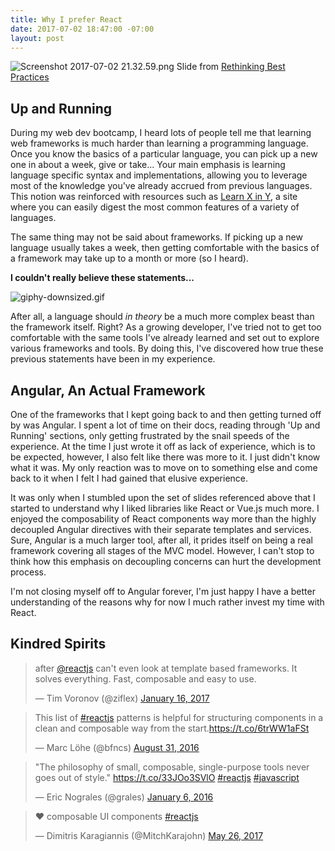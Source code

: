 ```yaml
---
title: Why I prefer React
date: 2017-07-02 18:47:00 -07:00
layout: post
---
```


![Screenshot 2017-07-02 21.32.59.png](/uploads/Screenshot%202017-07-02%2021.32.59.png)
Slide from [Rethinking Best Practices](https://www.slideshare.net/floydophone/react-preso-v2)

## Up and Running

During my web dev bootcamp, I heard lots of people tell me that learning web frameworks is much harder than learning a programming language. Once you know the basics of a particular language, you can pick up a new one in about a week, give or take... Your main emphasis is learning language specific syntax and implementations, allowing you to leverage most of the knowledge you've already accrued from previous languages. This notion was reinforced with resources such as [Learn X in Y](https://learnxinyminutes.com/), a site where you can easily digest the most common features of a variety of languages.

The same thing may not be said about frameworks. If picking up a new language usually takes a week, then getting comfortable with the basics of a framework may take up to a month or more (so I heard). 

<strong>I couldn't really believe these statements...</strong>

![giphy-downsized.gif](/uploads/giphy-downsized.gif)

After all, a language should *in theory* be a much more complex beast than the framework itself. Right? As a growing developer, I've tried not to get too comfortable with the same tools I've already learned and set out to explore various frameworks and tools. By doing this, I've discovered how true these previous statements have been in my experience.

## Angular, An Actual Framework

One of the frameworks that I kept going back to and then getting turned off by was Angular. I spent a lot of time on their docs, reading through 'Up and Running' sections, only getting frustrated by the snail speeds of the experience. At the time I just wrote it off as lack of experience, which is to be expected, however, I also felt like there was more to it. I just didn't know what it was. My only reaction was to move on to something else and come back to it when I felt I had gained that elusive experience. 

It was only when I stumbled upon the set of slides referenced above that I started to understand why I liked libraries like React or Vue.js much more. I enjoyed the composability of React components way more than the highly decoupled Angular directives with their separate templates and services. Sure, Angular is a much larger tool, after all, it prides itself on being a real framework covering all stages of the MVC model. However, I can't stop to think how this emphasis on decoupling concerns can hurt the development process. 

I'm not closing myself off to Angular forever, I'm just happy I have a better understanding of the reasons why for now I much rather invest my time with React.  

## Kindred Spirits

<blockquote class="twitter-tweet" data-conversation="none" data-lang="en"><p lang="en" dir="ltr">after <a href="https://twitter.com/reactjs">@reactjs</a> can&#39;t even look at template based frameworks. It solves everything. Fast, composable and easy to use.</p>&mdash; Tim Voronov (@ziflex) <a href="https://twitter.com/ziflex/status/820806834449711105">January 16, 2017</a></blockquote>
<blockquote class="twitter-tweet" data-lang="en"><p lang="en" dir="ltr">This list of <a href="https://twitter.com/hashtag/reactjs?src=hash">#reactjs</a> patterns is helpful for structuring components in a clean and composable way from the start.<a href="https://t.co/6trWW1aFSt">https://t.co/6trWW1aFSt</a></p>&mdash; Marc Löhe (@bfncs) <a href="https://twitter.com/bfncs/status/770873280651730944">August 31, 2016</a></blockquote>
<blockquote class="twitter-tweet" data-lang="en"><p lang="en" dir="ltr">&quot;The philosophy of small, composable, single-purpose tools never goes out of style.&quot; <a href="https://t.co/33JOo3SVlO">https://t.co/33JOo3SVlO</a> <a href="https://twitter.com/hashtag/reactjs?src=hash">#reactjs</a> <a href="https://twitter.com/hashtag/javascript?src=hash">#javascript</a></p>&mdash; Eric Nograles (@grales) <a href="https://twitter.com/grales/status/684743816839036928">January 6, 2016</a></blockquote>
<blockquote class="twitter-tweet" data-lang="en"><p lang="und" dir="ltr">❤️ composable UI components <a href="https://twitter.com/hashtag/reactjs?src=hash">#reactjs</a></p>&mdash; Dimitris Karagiannis (@MitchKarajohn) <a href="https://twitter.com/MitchKarajohn/status/868092720170115073">May 26, 2017</a></blockquote>
<script async src="//platform.twitter.com/widgets.js" charset="utf-8"></script>